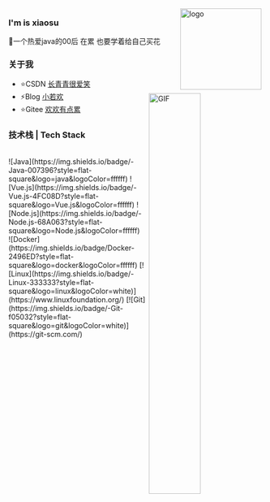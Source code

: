 <img src="https://github-readme-stats.vercel.app/api?username=XiaoWanOfspace&show_icons=true" alt="logo" height="160" align="right" style="margin: 5px; margin-bottom: 20px;" />



### I'm is xiaosu
🌱一个热爱java的00后 在累 也要学着给自己买花

### 关于我
- ⭐CSDN  [长青青很爱笑](https://blog.csdn.net/qq_40388413)
- ⚡Blog  [小若欢](https://www.cnblogs.com/aowan/)
- ⭐Gitee [欢欢有点累](https://gitee.com/ruanhuan666)

<img  alt="GIF" src="https://raw.githubusercontent.com/JoeyBling/JoeyBling/master/pic/pusheencode.gif" height="45%" width="45%"   align="right" 
     style="margin-top: -60px;" />  

### 技术栈 | Tech Stack
</br>
   ![Java](https://img.shields.io/badge/-Java-007396?style=flat-square&logo=java&logoColor=ffffff)
   ![Vue.js](https://img.shields.io/badge/-Vue.js-4FC08D?style=flat-square&logo=Vue.js&logoColor=ffffff)
   ![Node.js](https://img.shields.io/badge/-Node.js-68A063?style=flat-square&logo=Node.js&logoColor=ffffff)</br>
   ![Docker](https://img.shields.io/badge/Docker-2496ED?style=flat-square&logo=docker&logoColor=ffffff)
   [![Linux](https://img.shields.io/badge/-Linux-333333?style=flat-square&logo=linux&logoColor=white)](https://www.linuxfoundation.org/)
   [![Git](https://img.shields.io/badge/-Git-f05032?style=flat-square&logo=git&logoColor=white)](https://git-scm.com/)
 

